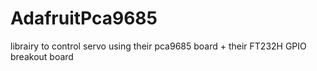 # AdafruitPca9685
librairy to control servo using their pca9685 board + their FT232H GPIO breakout board
